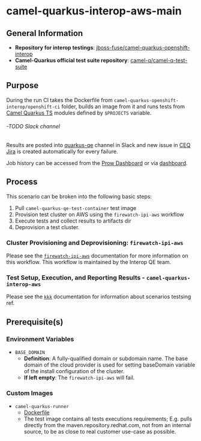 # camel-quarkus-interop-aws-main<!-- omit from toc -->

## General Information

- **Repository for interop testings**: [jboss-fuse/camel-quarkus-openshift-interop](https://github.com/jboss-fuse/camel-quarkus-openshift-interop/tree/main)
- **Camel-Quarkus official test suite repository**: [camel-q/camel-q-test-suite](https://gitlab.cee.redhat.com/jboss-fuse-qe/camel-q/camel-q-test-suite)

## Purpose

During the run CI takes the Dockerfile from `camel-quarkus-openshift-interop/openshift-ci` folder, builds an image from it and runs tests from [Camel Quarkus TS](https://gitlab.cee.redhat.com/jboss-fuse-qe/camel-q/camel-q-test-suite) modules defined by `$PROJECTS` variable.

###### -TODO Slack channel
Results are posted into [quarkus-qe](https://redhat-internal.slack.com/archives/C05CMLUAWTT) channel in Slack and new issue in [CEQ Jira](https://issues.redhat.com/projects/CEQ/summary) is created automatically for every failure. 

Job history can be accessed from the [Prow Dashboard](https://prow.ci.openshift.org/job-history/gs/origin-ci-test/logs/periodic-ci-quarkus-qe-quarkus-test-suite-main-quarkus-ocp4.14-lp-interop-quarkus-interop-aws) or via [dashboard](https://testgrid.k8s.io/redhat-openshift-lp-interop-release-4.14-informing#periodic-ci-quarkus-qe-quarkus-test-suite-main-quarkus-ocp4.14-lp-interop-quarkus-interop-aws&width=90).

## Process

This scenario can be broken into the following basic steps:

1. Pull `camel-quarkus-qe-test-container` test image
2. Provision test cluster on AWS using the `firewatch-ipi-aws` workflow
3. Execute tests and collect results to artifacts dir
4. Deprovision a test cluster.

### Cluster Provisioning and Deprovisioning: `firewatch-ipi-aws`

Please see the [`firewatch-ipi-aws`](https://steps.ci.openshift.org/workflow/firewatch-ipi-aws) documentation for more information on this workflow. This workflow is maintained by the Interop QE team.

### Test Setup, Execution, and Reporting Results - `camel-quarkus-interop-aws`

Please see the [`kkk`](../../../step-registry/install-operators/README.md) documentation for information about scenarios testsing ref.

## Prerequisite(s)

### Environment Variables

- `BASE_DOMAIN`
  - **Definition**: A fully-qualified domain or subdomain name. The base domain of the cloud provider is used for setting baseDomain variable of the install configuration of the cluster.
  - **If left empty**: The `firewatch-ipi-aws` will fail.

### Custom Images

- `camel-quarkus-runner`
  - [Dockerfile](https://github.com/jboss-fuse/camel-quarkus-openshift-interop/blob/main/openshift-ci/Dockerfile)
  - The test image contains all tests executions requirements; E.g. pulls directly from the maven.repository.redhat.com, not from an internal source, to be as close to real customer use-case as possible.
